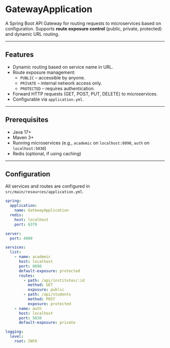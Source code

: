 # GatewayApplication

A Spring Boot API Gateway for routing requests to microservices based on configuration. Supports **route exposure control** (public, private, protected) and dynamic URL routing.

---

## Features

- Dynamic routing based on service name in URL.
- Route exposure management:
    - `PUBLIC` – accessible by anyone.
    - `PRIVATE` – internal network access only.
    - `PROTECTED` – requires authentication.
- Forward HTTP requests (GET, POST, PUT, DELETE) to microservices.
- Configurable via `application.yml`.

---

## Prerequisites

- Java 17+
- Maven 3+
- Running microservices (e.g., `academic` on `localhost:8090`, `auth` on `localhost:5030`)
- Redis (optional, if using caching)

---

## Configuration

All services and routes are configured in `src/main/resources/application.yml`.

```yaml
spring:
  application:
    name: GatewayApplication
  redis:
    host: localhost
    port: 6379

server:
  port: 4000

services:
  list:
    - name: academic
      host: localhost
      port: 8090
      default-exposure: protected
      routes:
        - path: /api/institutes/:id
          method: GET
          exposure: public
        - path: /api/students
          method: POST
          exposure: protected
    - name: auth
      host: localhost
      port: 5030
      default-exposure: private

logging:
  level:
    root: INFO
